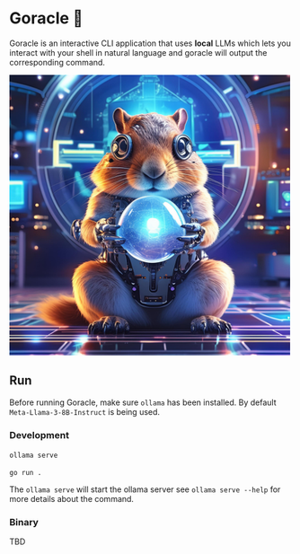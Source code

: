 # Goracle 🔮

Goracle is an interactive CLI application that uses **local** LLMs which lets you interact with your shell in natural language and goracle will output the corresponding command.

<img src="https://github.com/informatter/goracle/blob/master/assets/goracle.jpg" width="500">



## Run

Before running Goracle, make sure `ollama` has been installed. By default  `Meta-Llama-3-8B-Instruct` is being used.

### Development

`ollama serve`

`go run .`

The `ollama serve` will start the ollama server see `ollama serve --help` for more details about the command.

### Binary
TBD